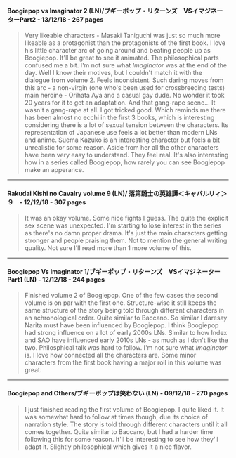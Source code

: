 #### Boogiepop vs Imaginator 2 (LN)/ブギーポップ・リターンズ　VSイマジネーターPart2 - 13/12/18 - 267 pages

> Very likeable characters - Masaki Taniguchi was just so much more likeable as a protagonist than the protagonists of the first book. 
I love his little character arc of going around and beating people up as Boogiepop. It'll be great to see it animated. The philosophical parts confused me a bit. I'm not sure what *Imaginator* was at the end of the day. Well I know their motives, but I couldn't match it with the dialogue from volume 2. Feels inconsistent.
Such daring moves from this arc - a non-virgin (one who's been used for crossbreeding tests) main heroine - Orihata Aya and a casual gay dude. No wonder it took 20 years for it to get an adaptation. 
And that gang-rape scene... It wasn't a gang-rape at all. I got tricked good. Which reminds me there has been almost no ecchi in the first 3 books, which is interesting considering there is a lot of sexual tension between the characters. 
Its representation of Japanese use feels a lot better than modern LNs and anime. 
Suema Kazuko is an interesting character but feels a bit unrealistic for some reason. Aside from her all the other characters have been very easy to understand. They feel real. It's also interesting how in a series called Boogiepop, how rarely you can see Boogiepop make an apperance. 

-----

#### Rakudai Kishi no Cavalry volume 9 (LN)/ 落第騎士の英雄譚＜キャバルリィ＞９　- 12/12/18 - 307 pages

> It was an okay volume. Some nice fights I guess. The quite the explicit sex scene was unexpected. I'm starting to lose interest in the series as there's no damn proper drama. It's just the main characters getting stronger and people praising them. Not to mention the general writing quality. Not sure I'll read more than 1 more volume of this. 


-----

#### Boogiepop Vs Imaginator 1/ブギーポップ・リターンズ　VSイマジネーターPart1 (LN) - 12/12/18 - 244 pages 

> Finished volume 2 of Boogiepop. One of the few cases the second volume is on par with the first one.
Structure-wise it still keeps the same structure of the story being told through different characters in an achronological order. Quite similar to Baccano. So similar I daresay Narita must have been influenced by Boogiepop. I think Boogiepop had strong influence on a lot of early 2000s LNs. Similar to how Index and SAO have influenced early 2010s LNs - as much as I don't like the two. Philosphical talk was hard to follow. I'm not sure what *Imaginator* is. I love how connected all the characters are. Some minor characters from the first book having a major roll in this volume was great. 

---- 

#### Boogiepop and Others/ブギーポップは笑わない (LN) - 09/12/18 - 270 pages

> I just finished reading the first volume of Boogiepop. I quite liked it. It was somewhat hard to follow at times though, due its choice of narration style. The story is told through different characters until it all comes together. Quite similar to Baccano, but I had a harder time following this for some reason. It'll be interesting to see how they'll adapt it. Slightly philosophical which gives it a nice flavor. 


